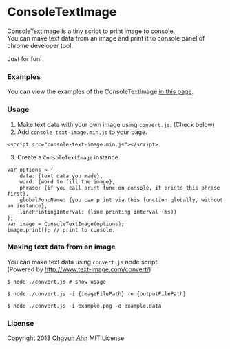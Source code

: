 ConsoleTextImage
==================

ConsoleTextImage is a tiny script to print image to console.  
You can make text data from an image and print it to console panel of chrome developer tool.

Just for fun!


### Examples
You can view the examples of the ConsoleTextImage [in this page](http://ohgyun.github.io/console-text-image/example/example.html).


### Usage
1. Make text data with your own image using `convert.js`. (Check below)
2. Add `console-text-image.min.js` to your page.
````
<script src="console-text-image.min.js"></script>
````

3. Create a `ConsoleTextImage` instance.
````
var options = {
    data: {text data you made},
    word: {word to fill the image},
    phrase: {if you call print func on console, it prints this phrase first},
    globalFuncName: {you can print via this function globally, without an instance},
    linePrintingInterval: {line printing interval (ms)}
};
var image = ConsoleTextImage(options);
image.print(); // print to console.
````


### Making text data from an image
You can make text data using `convert.js` node script.  
(Powered by http://www.text-image.com/convert/)

````
$ node ./convert.js # show usage

$ node ./convert.js -i {imageFilePath} -o {outputFilePath}

$ node ./convert.js -i example.png -o example.data
````


### License
Copyright 2013 [Ohgyun Ahn](ohgyun@gmail.com) MIT License
